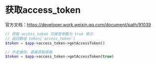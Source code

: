 # 获取access_token

官方文档：https://developer.work.weixin.qq.com/document/path/91039

```php
// 获取 access_token 可接受参数为 true 表示
// 返回数组 token['access_token']
$token = $app->access_token->getAccessToken()

// 不走缓存，直接获取获取
$token = $app->access_token->getAccessToken(true)
```
